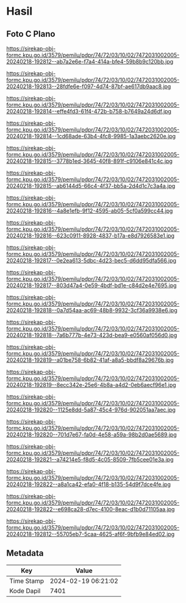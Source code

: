 # Hasil

## Foto C Plano

https://sirekap-obj-formc.kpu.go.id/3579/pemilu/pdpr/74/72/03/10/02/7472031002005-20240218-192812--ab7a2e6e-f7a4-414a-bfe4-59b8b9c120bb.jpg

https://sirekap-obj-formc.kpu.go.id/3579/pemilu/pdpr/74/72/03/10/02/7472031002005-20240218-192813--28fdfe6e-f097-4d74-87bf-ae617db9aac8.jpg

https://sirekap-obj-formc.kpu.go.id/3579/pemilu/pdpr/74/72/03/10/02/7472031002005-20240218-192814--effe4fd3-61f4-472b-b758-b7649a24d6df.jpg

https://sirekap-obj-formc.kpu.go.id/3579/pemilu/pdpr/74/72/03/10/02/7472031002005-20240218-192814--1cd68ade-63b4-4fc8-9985-1a3aebc2620e.jpg

https://sirekap-obj-formc.kpu.go.id/3579/pemilu/pdpr/74/72/03/10/02/7472031002005-20240218-192815--3778b1ed-3645-40f8-891f-c9106e841c4c.jpg

https://sirekap-obj-formc.kpu.go.id/3579/pemilu/pdpr/74/72/03/10/02/7472031002005-20240218-192815--ab6144d5-66c4-4f37-bb5a-2d4d1c7c3a4a.jpg

https://sirekap-obj-formc.kpu.go.id/3579/pemilu/pdpr/74/72/03/10/02/7472031002005-20240218-192816--4a8e1efb-9f12-4595-ab05-5cf0a599cc44.jpg

https://sirekap-obj-formc.kpu.go.id/3579/pemilu/pdpr/74/72/03/10/02/7472031002005-20240218-192816--623c0911-8928-4837-b17a-e8d7926583e1.jpg

https://sirekap-obj-formc.kpu.go.id/3579/pemilu/pdpr/74/72/03/10/02/7472031002005-20240218-192817--0e2ea613-5dbc-4d23-bec5-d6dd95dfa566.jpg

https://sirekap-obj-formc.kpu.go.id/3579/pemilu/pdpr/74/72/03/10/02/7472031002005-20240218-192817--803d47a4-0e59-4bdf-bd1e-c84d2e4e7695.jpg

https://sirekap-obj-formc.kpu.go.id/3579/pemilu/pdpr/74/72/03/10/02/7472031002005-20240218-192818--0a7d54aa-ac69-48b8-9932-3cf36a9938e6.jpg

https://sirekap-obj-formc.kpu.go.id/3579/pemilu/pdpr/74/72/03/10/02/7472031002005-20240218-192818--7a6b777b-4e73-423d-bea9-e0560af056d0.jpg

https://sirekap-obj-formc.kpu.go.id/3579/pemilu/pdpr/74/72/03/10/02/7472031002005-20240218-192819--a01be758-6b82-41af-a8a5-bbdf8a29676b.jpg

https://sirekap-obj-formc.kpu.go.id/3579/pemilu/pdpr/74/72/03/10/02/7472031002005-20240218-192819--8ecc342e-25e6-4b8a-a4d2-0eb6aecf96e1.jpg

https://sirekap-obj-formc.kpu.go.id/3579/pemilu/pdpr/74/72/03/10/02/7472031002005-20240218-192820--1125e8dd-5a87-45c4-976d-902051aa7aec.jpg

https://sirekap-obj-formc.kpu.go.id/3579/pemilu/pdpr/74/72/03/10/02/7472031002005-20240218-192820--701d7e67-fa0d-4e58-a59a-98b2d0ae5689.jpg

https://sirekap-obj-formc.kpu.go.id/3579/pemilu/pdpr/74/72/03/10/02/7472031002005-20240218-192821--a74214e5-f8d5-4c05-8509-7fb5cee01e3a.jpg

https://sirekap-obj-formc.kpu.go.id/3579/pemilu/pdpr/74/72/03/10/02/7472031002005-20240218-192822--a8a1ca42-efa0-4f18-b135-54d9f7dce4fe.jpg

https://sirekap-obj-formc.kpu.go.id/3579/pemilu/pdpr/74/72/03/10/02/7472031002005-20240218-192822--e698ca28-d7ec-4100-8eac-d1b0d71105aa.jpg

https://sirekap-obj-formc.kpu.go.id/3579/pemilu/pdpr/74/72/03/10/02/7472031002005-20240218-192812--55705eb7-5caa-4625-af6f-9bfb9e84ed02.jpg


## Metadata

| Key        | Value               |
| ---------- | ------------------- |
| Time Stamp | 2024-02-19 06:21:02 |
| Kode Dapil | 7401                |



